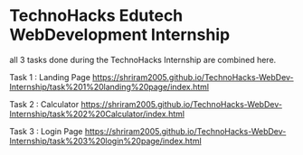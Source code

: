 # TechnoHacks Edutech WebDevelopment Internship
all 3 tasks done during the TechnoHacks Internship are combined here.

Task 1 : Landing Page
https://shriram2005.github.io/TechnoHacks-WebDev-Internship/task%201%20landing%20page/index.html

Task 2 : Calculator
https://shriram2005.github.io/TechnoHacks-WebDev-Internship/task%202%20Calculator/index.html

Task 3 : Login Page
https://shriram2005.github.io/TechnoHacks-WebDev-Internship/task%203%20login%20page/index.html
